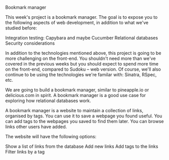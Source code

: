 Bookmark manager

This week's project is a bookmark manager. The goal is to expose you to the following aspects of web development, in addition to what we've studied before:

Integration testing: Capybara and maybe Cucumber Relational databases Security considerations

In addition to the technologies mentioned above, this project is going to be more challenging on the front-end. You shouldn't need more than we've covered in the previous weeks but you should expect to spend more time on the front-end, compared to Sudoku – web version. Of course, we'll also continue to be using the technologies we're familar with: Sinatra, RSpec, etc.

We are going to build a bookmark manager, similar to pineapple.io or delicious.com in spirit. A bookmark manager is a good use case for exploring how relational databases work.

A bookmark manager is a website to maintain a collection of links, organised by tags. You can use it to save a webpage you found useful. You can add tags to the webpages you saved to find them later. You can browse links other users have added.

The website will have the following options:

Show a list of links from the database Add new links Add tags to the links Filter links by a tag
